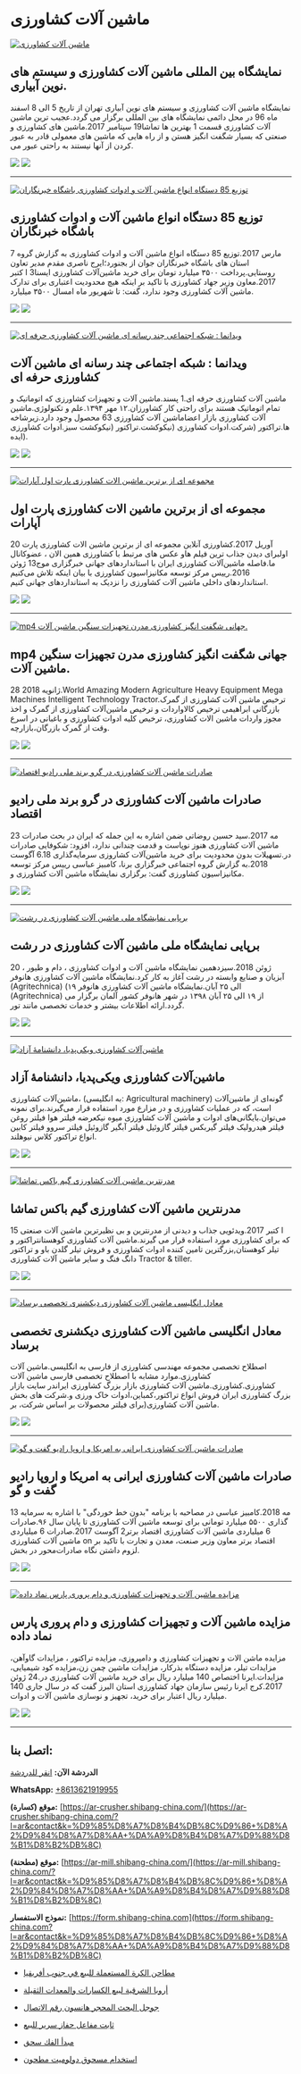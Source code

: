 # ماشین آلات کشاورزی

<a href="https://swt.shibang-china.com/?l=ar&img&k=%D9%85%D8%A7%D8%B4%DB%8C%D9%86+%D8%A2%D9%84%D8%A7%D8%AA+%DA%A9%D8%B4%D8%A7%D9%88%D8%B1%D8%B2%DB%8C" target="_blank">![ماشین آلات کشاورزی](http://static.shibang-china.com/all-800x300/266.jpg)</a>

## نمایشگاه بین المللی ماشین آلات کشاورزی و سیستم های نوین آبیاری.
نمایشگاه ماشین آلات کشاورزی و سیستم های نوین آبیاری تهران از تاریخ 5 الی 8 اسفند ماه 96 در محل دائمی نمایشگاه های بین المللی برگزار می گردد.عجیب ترین ماشین آلات کشاورزی قسمت 1 بهترین ها تماشا19 سپتامبر 2017.ماشین های کشاورزی و صنعتی که بسیار شگفت انگیز هستن و از راه هایی که ماشین های معمولی قادر به عبور کردن از آنها نیستند به راحتی عبور می.


<a href="https://whatsapp.shibangsoft.com/WhatsApp.php" target="_blank" title="WhatsApp">![](http://static.shibang-china.com/icon/whatsapp.png)</a> <a href="https://swt.shibang-china.com/?l=ar&icon&k=%D9%85%D8%A7%D8%B4%DB%8C%D9%86+%D8%A2%D9%84%D8%A7%D8%AA+%DA%A9%D8%B4%D8%A7%D9%88%D8%B1%D8%B2%DB%8C" target="_blank">![](http://static.shibang-china.com/icon/chat-ar.png)</a>

---

<a href="https://swt.shibang-china.com/?l=ar&img&k=%D9%85%D8%A7%D8%B4%DB%8C%D9%86+%D8%A2%D9%84%D8%A7%D8%AA+%DA%A9%D8%B4%D8%A7%D9%88%D8%B1%D8%B2%DB%8C" target="_blank">![توزیع 85 دستگاه انواع ماشین آلات و ادوات کشاورزی باشگاه خبرنگاران](http://static.shibang-china.com/all-800x300/1190.jpg)</a>

## توزیع 85 دستگاه انواع ماشین آلات و ادوات کشاورزی باشگاه خبرنگاران
7 مارس 2017.توزیع 85 دستگاه انواع ماشین آلات و ادوات کشاورزی به گزارش گروه استان های باشگاه خبرنگاران جوان از بجنورد؛ایرج ناصری مقدم مدیر تعاون روستایی.پرداخت ۳۵۰۰ میلیارد تومان برای خرید ماشین‌آلات کشاورزی ایسنا3 ا کتبر 2017.معاون وزیر جهاد کشاورزی با تاکید بر اینکه هیچ محدودیت اعتباری برای تدارک ماشین آلات کشاورزی وجود ندارد، گفت: تا شهریور ماه امسال ۳۵۰۰ میلیارد.


<a href="https://whatsapp.shibangsoft.com/WhatsApp.php" target="_blank" title="WhatsApp">![](http://static.shibang-china.com/icon/whatsapp.png)</a> <a href="https://swt.shibang-china.com/?l=ar&icon&k=%D9%85%D8%A7%D8%B4%DB%8C%D9%86+%D8%A2%D9%84%D8%A7%D8%AA+%DA%A9%D8%B4%D8%A7%D9%88%D8%B1%D8%B2%DB%8C" target="_blank">![](http://static.shibang-china.com/icon/chat-ar.png)</a>

---

<a href="https://swt.shibang-china.com/?l=ar&img&k=%D9%85%D8%A7%D8%B4%DB%8C%D9%86+%D8%A2%D9%84%D8%A7%D8%AA+%DA%A9%D8%B4%D8%A7%D9%88%D8%B1%D8%B2%DB%8C" target="_blank">![ویدانما : شبکه اجتماعی چند رسانه ای ماشین آلات کشاورزی حرفه ای](http://static.shibang-china.com/all-800x300/69.jpg)</a>

## ویدانما : شبکه اجتماعی چند رسانه ای ماشین آلات کشاورزی حرفه ای
ماشین آلات کشاورزی حرفه ای.1 پسند.ماشین آلات و تجهیزات کشاورزی که اتوماتیک و تمام اتوماتیک هستند برای راحتی کار کشاورزان.۱۲ مهر ۱۳۹۴.علم و تکنولوژی.ماشین آلات کشاورزی بازار اعضاماشین آلات کشاورزی 63 محصول وجود دارد.زیرشاخه ها.تراکتور (شرکت.ادوات کشاورزی (نیکوکشت.تراکتور (نیکوکشت سبز.ادوات کشاورزی (ایده.


<a href="https://whatsapp.shibangsoft.com/WhatsApp.php" target="_blank" title="WhatsApp">![](http://static.shibang-china.com/icon/whatsapp.png)</a> <a href="https://swt.shibang-china.com/?l=ar&icon&k=%D9%85%D8%A7%D8%B4%DB%8C%D9%86+%D8%A2%D9%84%D8%A7%D8%AA+%DA%A9%D8%B4%D8%A7%D9%88%D8%B1%D8%B2%DB%8C" target="_blank">![](http://static.shibang-china.com/icon/chat-ar.png)</a>

---

<a href="https://swt.shibang-china.com/?l=ar&img&k=%D9%85%D8%A7%D8%B4%DB%8C%D9%86+%D8%A2%D9%84%D8%A7%D8%AA+%DA%A9%D8%B4%D8%A7%D9%88%D8%B1%D8%B2%DB%8C" target="_blank">![مجموعه ای از برترین ماشین الات کشاورزی پارت اول آپارات](http://static.shibang-china.com/all-800x300/407.jpg)</a>

## مجموعه ای از برترین ماشین الات کشاورزی پارت اول آپارات
20 آوريل 2017.کشاورزی آنلاین مجموعه ای از برترین ماشین الات کشاورزی پارت اولبرای دیدن جذاب ترین فیلم هاو عکس های مرتبط با کشاورزی همین الان ، عضوکانال ما.فاصله ماشین‌آلات کشاورزی ایران با استانداردهای جهانی خبرگزاری موج13 ژوئن 2016.رییس مرکز توسعه مکانیزاسیون کشاورزی با بیان اینکه تلاش می‌کنیم استانداردهای داخلی ماشین آلات کشاورزی را نزدیک به استانداردهای جهانی کنیم.


<a href="https://whatsapp.shibangsoft.com/WhatsApp.php" target="_blank" title="WhatsApp">![](http://static.shibang-china.com/icon/whatsapp.png)</a> <a href="https://swt.shibang-china.com/?l=ar&icon&k=%D9%85%D8%A7%D8%B4%DB%8C%D9%86+%D8%A2%D9%84%D8%A7%D8%AA+%DA%A9%D8%B4%D8%A7%D9%88%D8%B1%D8%B2%DB%8C" target="_blank">![](http://static.shibang-china.com/icon/chat-ar.png)</a>

---

<a href="https://swt.shibang-china.com/?l=ar&img&k=%D9%85%D8%A7%D8%B4%DB%8C%D9%86+%D8%A2%D9%84%D8%A7%D8%AA+%DA%A9%D8%B4%D8%A7%D9%88%D8%B1%D8%B2%DB%8C" target="_blank">![mp4 جهانی شگفت انگیز کشاورزی مدرن تجهیزات سنگین ماشین آلات.](http://static.shibang-china.com/all-800x300/311.jpg)</a>

## mp4 جهانی شگفت انگیز کشاورزی مدرن تجهیزات سنگین ماشین آلات.
28 ژانويه 2018.World Amazing Modern Agriculture Heavy Equipment Mega Machines Intelligent Technology Tractor.ترخیص ماشین آلات کشاورزی از گمرک بازرگانی ابراهیمی ترخیص کالاواردات و ترخیص ماشین‌آلات کشاورزی از گمرک و اخذ مجوز واردات ماشین الات کشاورزی، ترخیص کلیه ادوات کشاورزی و باغبانی در اسرع وقت از گمرک بازرگان،بازارچه.


<a href="https://whatsapp.shibangsoft.com/WhatsApp.php" target="_blank" title="WhatsApp">![](http://static.shibang-china.com/icon/whatsapp.png)</a> <a href="https://swt.shibang-china.com/?l=ar&icon&k=%D9%85%D8%A7%D8%B4%DB%8C%D9%86+%D8%A2%D9%84%D8%A7%D8%AA+%DA%A9%D8%B4%D8%A7%D9%88%D8%B1%D8%B2%DB%8C" target="_blank">![](http://static.shibang-china.com/icon/chat-ar.png)</a>

---

<a href="https://swt.shibang-china.com/?l=ar&img&k=%D9%85%D8%A7%D8%B4%DB%8C%D9%86+%D8%A2%D9%84%D8%A7%D8%AA+%DA%A9%D8%B4%D8%A7%D9%88%D8%B1%D8%B2%DB%8C" target="_blank">![صادرات ماشین آلات کشاورزی در گرو برند ملی رادیو اقتصاد](http://static.shibang-china.com/all-800x300/1133.jpg)</a>

## صادرات ماشین آلات کشاورزی در گرو برند ملی رادیو اقتصاد
23 مه 2017.سید حسین روضاتی ضمن اشاره به این جمله که ایران در بحث صادرات ماشین آلات کشاورزی هنوز نوپاست و قدمت چندانی ندارد، افزود: شکوفایی صادرات در.تسهیلات بدون محدودیت برای خرید ماشین‌آلات کشاروزی سرمایه‌گذاری 6.18 آگوست 2018.به گزارش گروه اجتماعی خبرگزاری برنا، کامبیز عباسی رییس مرکز توسعه مکانیزاسیون کشاورزی گفت: برگزاری نمایشگاه ماشین آلات کشاورزی و.


<a href="https://whatsapp.shibangsoft.com/WhatsApp.php" target="_blank" title="WhatsApp">![](http://static.shibang-china.com/icon/whatsapp.png)</a> <a href="https://swt.shibang-china.com/?l=ar&icon&k=%D9%85%D8%A7%D8%B4%DB%8C%D9%86+%D8%A2%D9%84%D8%A7%D8%AA+%DA%A9%D8%B4%D8%A7%D9%88%D8%B1%D8%B2%DB%8C" target="_blank">![](http://static.shibang-china.com/icon/chat-ar.png)</a>

---

<a href="https://swt.shibang-china.com/?l=ar&img&k=%D9%85%D8%A7%D8%B4%DB%8C%D9%86+%D8%A2%D9%84%D8%A7%D8%AA+%DA%A9%D8%B4%D8%A7%D9%88%D8%B1%D8%B2%DB%8C" target="_blank">![برپایی نمایشگاه ملی ماشین آلات کشاورزی در رشت](http://static.shibang-china.com/all-800x300/2.jpg)</a>

## برپایی نمایشگاه ملی ماشین آلات کشاورزی در رشت
20 ژوئن 2018.سیزدهمین نمایشگاه ماشین آلات و ادوات کشاورزی ، دام و طیور ، آبزیان و صنایع وابسته در رشت آغاز به کار کرد.نمایشگاه ماشین آلات کشاورزی هانوفر (Agritechnica) (۱۹ الی ۲۵ آبان.نمایشگاه ماشین آلات کشاورزی هانوفر (Agritechnica) از ۱۹ الی ۲۵ آبان ۱۳۹۸ در شهر هانوفر کشور آلمان برگزار می گردد.ارائه اطلاعات بیشتر و خدمات تخصصی مانند تور.


<a href="https://whatsapp.shibangsoft.com/WhatsApp.php" target="_blank" title="WhatsApp">![](http://static.shibang-china.com/icon/whatsapp.png)</a> <a href="https://swt.shibang-china.com/?l=ar&icon&k=%D9%85%D8%A7%D8%B4%DB%8C%D9%86+%D8%A2%D9%84%D8%A7%D8%AA+%DA%A9%D8%B4%D8%A7%D9%88%D8%B1%D8%B2%DB%8C" target="_blank">![](http://static.shibang-china.com/icon/chat-ar.png)</a>

---

<a href="https://swt.shibang-china.com/?l=ar&img&k=%D9%85%D8%A7%D8%B4%DB%8C%D9%86+%D8%A2%D9%84%D8%A7%D8%AA+%DA%A9%D8%B4%D8%A7%D9%88%D8%B1%D8%B2%DB%8C" target="_blank">![ماشین‌آلات کشاورزی ویکی‌پدیا، دانشنامهٔ آزاد](http://static.shibang-china.com/all-800x300/268.jpg)</a>

## ماشین‌آلات کشاورزی ویکی‌پدیا، دانشنامهٔ آزاد
ماشین‌آلات کشاورزی، (به انگلیسی: Agricultural machinery) گونه‌ای از ماشین‌آلات است، که در عملیات کشاورزی و در مزارع مورد استفاده قرار می‌گیرند.برای نمونه می‌توان.بایگانی‌های ادوات و ماشین آلات کشاورزی میوه نیکعرضه فیلتر هوا فیلتر روغن فیلتر هیدرولیک فیلتر گیربکس فیلتر گازوئیل فیلتر آبگیر گازوئیل فیلتر سروو فیلتر کابین انواع تراکتور کلاس نیوهلند.


<a href="https://whatsapp.shibangsoft.com/WhatsApp.php" target="_blank" title="WhatsApp">![](http://static.shibang-china.com/icon/whatsapp.png)</a> <a href="https://swt.shibang-china.com/?l=ar&icon&k=%D9%85%D8%A7%D8%B4%DB%8C%D9%86+%D8%A2%D9%84%D8%A7%D8%AA+%DA%A9%D8%B4%D8%A7%D9%88%D8%B1%D8%B2%DB%8C" target="_blank">![](http://static.shibang-china.com/icon/chat-ar.png)</a>

---

<a href="https://swt.shibang-china.com/?l=ar&img&k=%D9%85%D8%A7%D8%B4%DB%8C%D9%86+%D8%A2%D9%84%D8%A7%D8%AA+%DA%A9%D8%B4%D8%A7%D9%88%D8%B1%D8%B2%DB%8C" target="_blank">![مدرنترین ماشین آلات کشاورزی گیم باکس تماشا](http://static.shibang-china.com/all-800x300/275.jpg)</a>

## مدرنترین ماشین آلات کشاورزی گیم باکس تماشا
15 ا کتبر 2017.ویدئویی جذاب و دیدنی از مدرنترین و بی نظیرترین ماشین آلات صنعتی که برای کشاورزی مورد استفاده قرار می گیرند.ماشین آلات کشاورزی کوهستانتراکتور و تیلر کوهستان,بزرگترین تامین کننده ادوات کشاورزی و فروش تیلر گلدن باو و تراکتور دانگ فنگ و سایر ماشین آلات کشاورزی Tractor &amp; tiller.


<a href="https://whatsapp.shibangsoft.com/WhatsApp.php" target="_blank" title="WhatsApp">![](http://static.shibang-china.com/icon/whatsapp.png)</a> <a href="https://swt.shibang-china.com/?l=ar&icon&k=%D9%85%D8%A7%D8%B4%DB%8C%D9%86+%D8%A2%D9%84%D8%A7%D8%AA+%DA%A9%D8%B4%D8%A7%D9%88%D8%B1%D8%B2%DB%8C" target="_blank">![](http://static.shibang-china.com/icon/chat-ar.png)</a>

---

<a href="https://swt.shibang-china.com/?l=ar&img&k=%D9%85%D8%A7%D8%B4%DB%8C%D9%86+%D8%A2%D9%84%D8%A7%D8%AA+%DA%A9%D8%B4%D8%A7%D9%88%D8%B1%D8%B2%DB%8C" target="_blank">![معادل انگلیسی ماشین آلات کشاورزی دیکشنری تخصصی برساد](http://static.shibang-china.com/all-800x300/371.jpg)</a>

## معادل انگلیسی ماشین آلات کشاورزی دیکشنری تخصصی برساد
اصطلاح تخصصی مجموعه مهندسی كشاورزی از فارسی به انگلیسی.ماشین آلات کشاورزی.موارد مشابه با اصطلاح تخصصی فارسی ماشین آلات کشاورزی.کشاورزی.ماشین آلات کشاورزی بازار بزرگ کشاورزی ایراندر سایت بازار بزرگ کشاورزی ایران فروش انواع تراکتور،کمباین،ادوات خاک ورزی و.شرکت های بخش ماشین آلات کشاورزی(برای فیلتر محصولات بر اساس شرکت، بر.


<a href="https://whatsapp.shibangsoft.com/WhatsApp.php" target="_blank" title="WhatsApp">![](http://static.shibang-china.com/icon/whatsapp.png)</a> <a href="https://swt.shibang-china.com/?l=ar&icon&k=%D9%85%D8%A7%D8%B4%DB%8C%D9%86+%D8%A2%D9%84%D8%A7%D8%AA+%DA%A9%D8%B4%D8%A7%D9%88%D8%B1%D8%B2%DB%8C" target="_blank">![](http://static.shibang-china.com/icon/chat-ar.png)</a>

---

<a href="https://swt.shibang-china.com/?l=ar&img&k=%D9%85%D8%A7%D8%B4%DB%8C%D9%86+%D8%A2%D9%84%D8%A7%D8%AA+%DA%A9%D8%B4%D8%A7%D9%88%D8%B1%D8%B2%DB%8C" target="_blank">![صادرات ماشین آلات کشاورزی ایرانی به امریکا و اروپا رادیو گفت و گو](http://static.shibang-china.com/all-800x300/374.jpg)</a>

## صادرات ماشین آلات کشاورزی ایرانی به امریکا و اروپا رادیو گفت و گو
13 مه 2018.کامبیز عباسی در مصاحبه با برنامه &quot;بدون خط خوردگی&quot; با اشاره به سرمایه گذاری ۵۵۰۰ میلیارد تومانی برای توسعه ماشین آلات کشاورزی تا پایان سال ۹۶.صادرات 6 میلیاردی ماشین آلات کشاورزی اقتصاد برتر2 آگوست 2017.صادرات 6 میلیاردی ماشین آلات کشاورزی on اقتصاد برتر معاون وزير صنعت، معدن و تجارت با تاكيد بر لزوم داشتن نگاه صادرات‌محور در بخش.


<a href="https://whatsapp.shibangsoft.com/WhatsApp.php" target="_blank" title="WhatsApp">![](http://static.shibang-china.com/icon/whatsapp.png)</a> <a href="https://swt.shibang-china.com/?l=ar&icon&k=%D9%85%D8%A7%D8%B4%DB%8C%D9%86+%D8%A2%D9%84%D8%A7%D8%AA+%DA%A9%D8%B4%D8%A7%D9%88%D8%B1%D8%B2%DB%8C" target="_blank">![](http://static.shibang-china.com/icon/chat-ar.png)</a>

---

<a href="https://swt.shibang-china.com/?l=ar&img&k=%D9%85%D8%A7%D8%B4%DB%8C%D9%86+%D8%A2%D9%84%D8%A7%D8%AA+%DA%A9%D8%B4%D8%A7%D9%88%D8%B1%D8%B2%DB%8C" target="_blank">![مزایده ماشین آلات و تجهیزات کشاورزی و دام پروری پارس نماد داده](http://static.shibang-china.com/all-800x300/1449.jpg)</a>

## مزایده ماشین آلات و تجهیزات کشاورزی و دام پروری پارس نماد داده
مزایده ماشن الات و تجهیزات کشاورزی و دامپروزی، مزایده تراکتور ، مزایدات گاوآهن، مزایدات تیلر، مزایده دستگاه بذرکار، مزایدات ماشین چمن زن،مزایده کود شیمیایی، مزایدات.ایرنا اختصاص 140 میلیارد ریال برای خرید ماشین آلات کشاورزی در.24 ژوئن 2017.کرج ایرنا رئیس سازمان جهاد کشاورزی استان البرز گفت که در سال جاری 140 میلیارد ریال اعتبار برای خرید، تجهیز و نوسازی ماشین آلات و ادوات.


<a href="https://whatsapp.shibangsoft.com/WhatsApp.php" target="_blank" title="WhatsApp">![](http://static.shibang-china.com/icon/whatsapp.png)</a> <a href="https://swt.shibang-china.com/?l=ar&icon&k=%D9%85%D8%A7%D8%B4%DB%8C%D9%86+%D8%A2%D9%84%D8%A7%D8%AA+%DA%A9%D8%B4%D8%A7%D9%88%D8%B1%D8%B2%DB%8C" target="_blank">![](http://static.shibang-china.com/icon/chat-ar.png)</a>

---
## اتصل بنا:

**الدردشة الآن:** [انقر للدردشة](https://swt.shibang-china.com?l=ar&contact&k=%D9%85%D8%A7%D8%B4%DB%8C%D9%86+%D8%A2%D9%84%D8%A7%D8%AA+%DA%A9%D8%B4%D8%A7%D9%88%D8%B1%D8%B2%DB%8C)

**WhatsApp:**  [+8613621919955](https://whatsapp.shibangsoft.com/WhatsApp.php)

**موقع (كسارة):** [https://ar-crusher.shibang-china.com/](https://ar-crusher.shibang-china.com/?l=ar&contact&k=%D9%85%D8%A7%D8%B4%DB%8C%D9%86+%D8%A2%D9%84%D8%A7%D8%AA+%DA%A9%D8%B4%D8%A7%D9%88%D8%B1%D8%B2%DB%8C)

**موقع (مطحنة):** [https://ar-mill.shibang-china.com/](https://ar-mill.shibang-china.com/?l=ar&contact&k=%D9%85%D8%A7%D8%B4%DB%8C%D9%86+%D8%A2%D9%84%D8%A7%D8%AA+%DA%A9%D8%B4%D8%A7%D9%88%D8%B1%D8%B2%DB%8C)

**نموذج الاستفسار:** [https://form.shibang-china.com](https://form.shibang-china.com?l=ar&contact&k=%D9%85%D8%A7%D8%B4%DB%8C%D9%86+%D8%A2%D9%84%D8%A7%D8%AA+%DA%A9%D8%B4%D8%A7%D9%88%D8%B1%D8%B2%DB%8C)

* [مطاحن الكرة المستعملة للبيع في جنوب أفريقيا](../19/%D9%85%D8%B7%D8%A7%D8%AD%D9%86%20%D8%A7%D9%84%D9%83%D8%B1%D8%A9%20%D8%A7%D9%84%D9%85%D8%B3%D8%AA%D8%B9%D9%85%D9%84%D8%A9%20%D9%84%D9%84%D8%A8%D9%8A%D8%B9%20%D9%81%D9%8A%20%D8%AC%D9%86%D9%88%D8%A8%20%D8%A3%D9%81%D8%B1%D9%8A%D9%82%D9%8A%D8%A7.md)

* [أروبا الشرقية لبيع الكسارات والمعدات الثقيلة](../17/%D8%A3%D8%B1%D9%88%D8%A8%D8%A7%20%D8%A7%D9%84%D8%B4%D8%B1%D9%82%D9%8A%D8%A9%20%D9%84%D8%A8%D9%8A%D8%B9%20%D8%A7%D9%84%D9%83%D8%B3%D8%A7%D8%B1%D8%A7%D8%AA%20%D9%88%D8%A7%D9%84%D9%85%D8%B9%D8%AF%D8%A7%D8%AA%20%D8%A7%D9%84%D8%AB%D9%82%D9%8A%D9%84%D8%A9.md)

* [جوجل البحث المحجر هانسون رقم الاتصال](../16/%D8%AC%D9%88%D8%AC%D9%84%20%D8%A7%D9%84%D8%A8%D8%AD%D8%AB%20%D8%A7%D9%84%D9%85%D8%AD%D8%AC%D8%B1%20%D9%87%D8%A7%D9%86%D8%B3%D9%88%D9%86%20%D8%B1%D9%82%D9%85%20%D8%A7%D9%84%D8%A7%D8%AA%D8%B5%D8%A7%D9%84.md)

* [ثابت مفاعل حفاز سرير للبيع](../16/%D8%AB%D8%A7%D8%A8%D8%AA%20%D9%85%D9%81%D8%A7%D8%B9%D9%84%20%D8%AD%D9%81%D8%A7%D8%B2%20%D8%B3%D8%B1%D9%8A%D8%B1%20%D9%84%D9%84%D8%A8%D9%8A%D8%B9.md)

* [مبدأ الفك سحق](../19/%D9%85%D8%A8%D8%AF%D8%A3%20%D8%A7%D9%84%D9%81%D9%83%20%D8%B3%D8%AD%D9%82.md)

* [استخدام مسحوق دولوميت مطحون](../18/%D8%A7%D8%B3%D8%AA%D8%AE%D8%AF%D8%A7%D9%85%20%D9%85%D8%B3%D8%AD%D9%88%D9%82%20%D8%AF%D9%88%D9%84%D9%88%D9%85%D9%8A%D8%AA%20%D9%85%D8%B7%D8%AD%D9%88%D9%86.md)